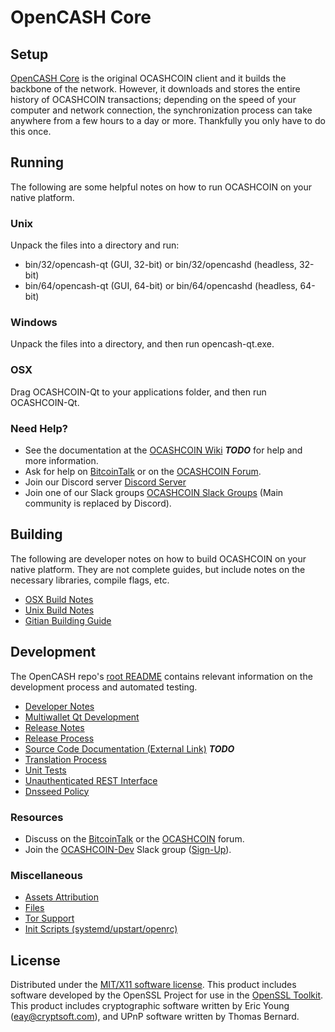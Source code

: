 OpenCASH Core
=====================

Setup
---------------------
[OpenCASH Core](http://ocash.io/wallet) is the original OCASHCOIN client and it builds the backbone of the network. However, it downloads and stores the entire history of OCASHCOIN transactions; depending on the speed of your computer and network connection, the synchronization process can take anywhere from a few hours to a day or more. Thankfully you only have to do this once.

Running
---------------------
The following are some helpful notes on how to run OCASHCOIN on your native platform.

### Unix

Unpack the files into a directory and run:

- bin/32/opencash-qt (GUI, 32-bit) or bin/32/opencashd (headless, 32-bit)
- bin/64/opencash-qt (GUI, 64-bit) or bin/64/opencashd (headless, 64-bit)

### Windows

Unpack the files into a directory, and then run opencash-qt.exe.

### OSX

Drag OCASHCOIN-Qt to your applications folder, and then run OCASHCOIN-Qt.

### Need Help?

* See the documentation at the [OCASHCOIN Wiki](https://en.bitcoin.it/wiki/Main_Page) ***TODO***
for help and more information.
* Ask for help on [BitcoinTalk](https://bitcointalk.org/index.php?topic=1262920.0) or on the [OCASHCOIN Forum](http://forum.ocash.io/).
* Join our Discord server [Discord Server](https://discord.ocash.io)
* Join one of our Slack groups [OCASHCOIN Slack Groups](https://ocash.io/slack-logins/) (Main community is replaced by Discord).

Building
---------------------
The following are developer notes on how to build OCASHCOIN on your native platform. They are not complete guides, but include notes on the necessary libraries, compile flags, etc.

- [OSX Build Notes](build-osx.md)
- [Unix Build Notes](build-unix.md)
- [Gitian Building Guide](gitian-building.md)

Development
---------------------
The OpenCASH repo's [root README](https://github.com/OCASHCOIN-Project/OCASHCOIN/blob/master/README.md) contains relevant information on the development process and automated testing.

- [Developer Notes](developer-notes.md)
- [Multiwallet Qt Development](multiwallet-qt.md)
- [Release Notes](release-notes.md)
- [Release Process](release-process.md)
- [Source Code Documentation (External Link)](https://dev.visucore.com/bitcoin/doxygen/) ***TODO***
- [Translation Process](translation_process.md)
- [Unit Tests](unit-tests.md)
- [Unauthenticated REST Interface](REST-interface.md)
- [Dnsseed Policy](dnsseed-policy.md)

### Resources

* Discuss on the [BitcoinTalk](https://bitcointalk.org/index.php?topic=1262920.0) or the [OCASHCOIN](http://forum.ocash.io/) forum.
* Join the [OCASHCOIN-Dev](https://opencash-dev.slack.com/) Slack group ([Sign-Up](https://opencash-dev.herokuapp.com/)).

### Miscellaneous
- [Assets Attribution](assets-attribution.md)
- [Files](files.md)
- [Tor Support](tor.md)
- [Init Scripts (systemd/upstart/openrc)](init.md)

License
---------------------
Distributed under the [MIT/X11 software license](http://www.opensource.org/licenses/mit-license.php).
This product includes software developed by the OpenSSL Project for use in the [OpenSSL Toolkit](https://www.openssl.org/). This product includes
cryptographic software written by Eric Young ([eay@cryptsoft.com](mailto:eay@cryptsoft.com)), and UPnP software written by Thomas Bernard.
